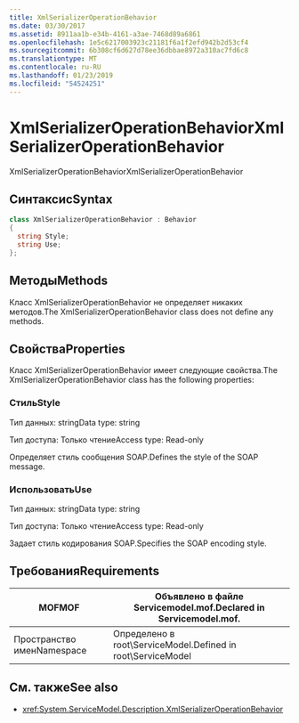 ```yaml
---
title: XmlSerializerOperationBehavior
ms.date: 03/30/2017
ms.assetid: 8911aa1b-e34b-4161-a3ae-7468d89a6861
ms.openlocfilehash: 1e5c6217003923c21181f6a1f2efd942b2d53cf4
ms.sourcegitcommit: 6b308cf6d627d78ee36dbbae8972a310ac7fd6c8
ms.translationtype: MT
ms.contentlocale: ru-RU
ms.lasthandoff: 01/23/2019
ms.locfileid: "54524251"
---
```

# <a name="xmlserializeroperationbehavior"></a><span data-ttu-id="84853-102">XmlSerializerOperationBehavior</span><span class="sxs-lookup"><span data-stu-id="84853-102">XmlSerializerOperationBehavior</span></span>
<span data-ttu-id="84853-103">XmlSerializerOperationBehavior</span><span class="sxs-lookup"><span data-stu-id="84853-103">XmlSerializerOperationBehavior</span></span>  
  
## <a name="syntax"></a><span data-ttu-id="84853-104">Синтаксис</span><span class="sxs-lookup"><span data-stu-id="84853-104">Syntax</span></span>  
  
```csharp
class XmlSerializerOperationBehavior : Behavior  
{  
  string Style;  
  string Use;  
};  
```  
  
## <a name="methods"></a><span data-ttu-id="84853-105">Методы</span><span class="sxs-lookup"><span data-stu-id="84853-105">Methods</span></span>  
 <span data-ttu-id="84853-106">Класс XmlSerializerOperationBehavior не определяет никаких методов.</span><span class="sxs-lookup"><span data-stu-id="84853-106">The XmlSerializerOperationBehavior class does not define any methods.</span></span>  
  
## <a name="properties"></a><span data-ttu-id="84853-107">Свойства</span><span class="sxs-lookup"><span data-stu-id="84853-107">Properties</span></span>  
 <span data-ttu-id="84853-108">Класс XmlSerializerOperationBehavior имеет следующие свойства.</span><span class="sxs-lookup"><span data-stu-id="84853-108">The XmlSerializerOperationBehavior class has the following properties:</span></span>  
  
### <a name="style"></a><span data-ttu-id="84853-109">Стиль</span><span class="sxs-lookup"><span data-stu-id="84853-109">Style</span></span>  
 <span data-ttu-id="84853-110">Тип данных: string</span><span class="sxs-lookup"><span data-stu-id="84853-110">Data type: string</span></span>  
  
 <span data-ttu-id="84853-111">Тип доступа: Только чтение</span><span class="sxs-lookup"><span data-stu-id="84853-111">Access type: Read-only</span></span>  
  
 <span data-ttu-id="84853-112">Определяет стиль сообщения SOAP.</span><span class="sxs-lookup"><span data-stu-id="84853-112">Defines the style of the SOAP message.</span></span>  
  
### <a name="use"></a><span data-ttu-id="84853-113">Использовать</span><span class="sxs-lookup"><span data-stu-id="84853-113">Use</span></span>  
 <span data-ttu-id="84853-114">Тип данных: string</span><span class="sxs-lookup"><span data-stu-id="84853-114">Data type: string</span></span>  
  
 <span data-ttu-id="84853-115">Тип доступа: Только чтение</span><span class="sxs-lookup"><span data-stu-id="84853-115">Access type: Read-only</span></span>  
  
 <span data-ttu-id="84853-116">Задает стиль кодирования SOAP.</span><span class="sxs-lookup"><span data-stu-id="84853-116">Specifies the SOAP encoding style.</span></span>  
  
## <a name="requirements"></a><span data-ttu-id="84853-117">Требования</span><span class="sxs-lookup"><span data-stu-id="84853-117">Requirements</span></span>  
  
|<span data-ttu-id="84853-118">MOF</span><span class="sxs-lookup"><span data-stu-id="84853-118">MOF</span></span>|<span data-ttu-id="84853-119">Объявлено в файле Servicemodel.mof.</span><span class="sxs-lookup"><span data-stu-id="84853-119">Declared in Servicemodel.mof.</span></span>|  
|---------|-----------------------------------|  
|<span data-ttu-id="84853-120">Пространство имен</span><span class="sxs-lookup"><span data-stu-id="84853-120">Namespace</span></span>|<span data-ttu-id="84853-121">Определено в root\ServiceModel.</span><span class="sxs-lookup"><span data-stu-id="84853-121">Defined in root\ServiceModel</span></span>|  
  
## <a name="see-also"></a><span data-ttu-id="84853-122">См. также</span><span class="sxs-lookup"><span data-stu-id="84853-122">See also</span></span>
- <xref:System.ServiceModel.Description.XmlSerializerOperationBehavior>
